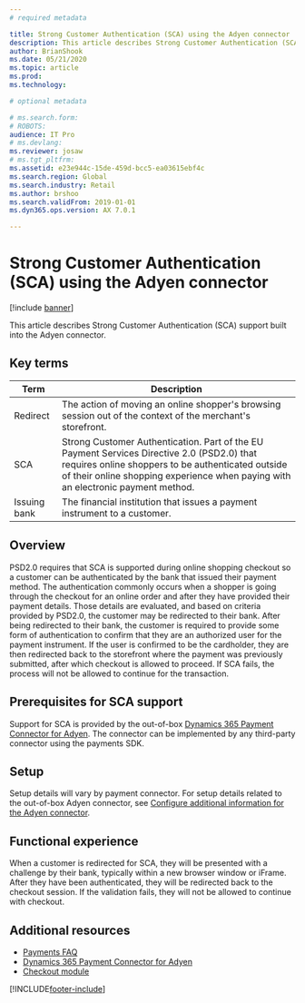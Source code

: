 ```yaml
---
# required metadata

title: Strong Customer Authentication (SCA) using the Adyen connector
description: This article describes Strong Customer Authentication (SCA) in the storefront checkout.
author: BrianShook
ms.date: 05/21/2020
ms.topic: article
ms.prod: 
ms.technology: 

# optional metadata

# ms.search.form: 
# ROBOTS: 
audience: IT Pro
# ms.devlang: 
ms.reviewer: josaw
# ms.tgt_pltfrm: 
ms.assetid: e23e944c-15de-459d-bcc5-ea03615ebf4c
ms.search.region: Global
ms.search.industry: Retail
ms.author: brshoo
ms.search.validFrom: 2019-01-01
ms.dyn365.ops.version: AX 7.0.1

---
```


# Strong Customer Authentication (SCA) using the Adyen connector


[!include [banner](../../finance/includes/banner.md)]

This article describes Strong Customer Authentication (SCA) support built into the Adyen connector.

## Key terms

| Term | Description |
|---|---|
| Redirect | The action of moving an online shopper's browsing session out of the context of the merchant's storefront. |
| SCA | Strong Customer Authentication. Part of the EU Payment Services Directive 2.0 (PSD2.0) that requires online shoppers to be authenticated outside of their online shopping experience when paying with an electronic payment method. |
| Issuing bank | The financial institution that issues a payment instrument to a customer. |

## Overview

PSD2.0 requires that SCA is supported during online shopping checkout so a customer can be authenticated by the bank that issued their payment method. The authentication commonly occurs when a shopper is going through the checkout for an online order and after they have provided their payment details. Those details are evaluated, and based on criteria provided by PSD2.0, the customer may be redirected to their bank. After being redirected to their bank, the customer is required to provide some form of authentication to confirm that they are an authorized user for the payment instrument. If the user is confirmed to be the cardholder, they are then redirected back to the storefront where the payment was previously submitted, after which checkout is allowed to proceed. If SCA fails, the process will not be allowed to continue for the transaction.

## Prerequisites for SCA support

Support for SCA is provided by the out-of-box [Dynamics 365 Payment Connector for Adyen](adyen-connector.md?tabs=8-1-3). The connector can be implemented by any third-party connector using the payments SDK.

## Setup

Setup details will vary by payment connector. For setup details related to the out-of-box Adyen connector, see [Configure additional information for the Adyen connector](adyen-connector-setup.md#configure-additional-information-for-the-connector). 

## Functional experience

When a customer is redirected for SCA, they will be presented with a challenge by their bank, typically within a new browser window or iFrame. After they have been authenticated, they will be redirected back to the checkout session. If the validation fails, they will not be allowed to continue with checkout. 

## Additional resources

- [Payments FAQ](/dynamics365/unified-operations/retail/dev-itpro/payments-retail)
- [Dynamics 365 Payment Connector for Adyen](adyen-connector.md?tabs=8-1-3)
- [Checkout module](../add-checkout-module.md)


[!INCLUDE[footer-include](../../includes/footer-banner.md)]

